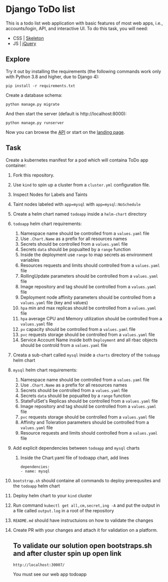# Django ToDo list

This is a todo list web application with basic features of most web apps, i.e., accounts/login, API, and interactive UI. To do this task, you will need:

- CSS | [Skeleton](http://getskeleton.com/)
- JS  | [jQuery](https://jquery.com/)

## Explore

Try it out by installing the requirements (the following commands work only with Python 3.8 and higher, due to Django 4):

```
pip install -r requirements.txt
```

Create a database schema:

```
python manage.py migrate
```

And then start the server (default is http://localhost:8000):

```
python manage.py runserver
```

Now you can browse the [API](http://localhost:8000/api/) or start on the [landing page](http://localhost:8000/).

## Task

Create a kubernetes manifest for a pod which will containa ToDo app container:

1. Fork this repository.
1. Use `kind` to spin up a cluster from a `cluster.yml` configuration file.
1. Inspect Nodes for Labels and Taints
1. Taint nodes labeled with `app=mysql` with `app=mysql:NoSchedule`
1. Create a helm chart named `todoapp` inside a `helm-chart` directory
1. `todoapp` helm chart requirements:
    1. Namespace name should be controlled from a `values.yaml` file
    1. Use `.Chart.Name` as a prefix for all resources names
    1. Secrets should be controlled from a `values.yaml` file
    1. Secrets `data` should be popualted by a `range` function
    1. Inside the deployment use `range` to map secrets as environment variables
    1. Resources requests and limits should controlled from a `values.yaml` file
    1. RollingUpdate parameters should be controlled from a `values.yaml` file
    1. Image repository and tag should be controlled from a `values.yaml` file
    1. Deployment node affinity parameters should be controlled from a `values.yaml` file (key and values)
    1. `hpa` min and max replicas should be controlled from a `values.yaml` file
    1. `hpa` average CPU and Memory utilization should be controlled from a `values.yaml` file
    1. `pv` capacity should be controlled from a `values.yaml` file
    1. `pvc` requests storage should be controlled from a `values.yaml` file
    1. Service Account Name inside both `Deployment` and all rbac objects should be controld from a `values.yaml` file
1. Creata a sub-chart called `mysql` inside a `charts` directory of the `todoapp` helm chart
1. `mysql` helm chart requirements:
    1. Namespace name should be controlled from a `values.yaml` file
    1. Use `.Chart.Name` as a prefix for all resources names
    1. Secrets should be controlled from a `values.yaml` file
    1. Secrets `data` should be popualted by a `range` function
    1. StateFulSet's Replicas should be controlled from a `values.yaml` file
    1. Image repository and tag should be controlled from a `values.yaml` file
    1. `pvc` requests storage should be controlled from a `values.yaml` file
    1. Affinity and Toleration parameters should be controlled from a `values.yaml` file
    1. Resource requests and limits should controlled from a `values.yaml` file
1. Add explicit dependencies between `todoapp` and `mysql` charts
    1. Inside the Chart.yaml file of todoapp chart, add lines
        ```
        dependencies:
        - name: mysql
        ```

10. `bootstrap.sh` should containe all commands to deploy prerequsites and the `todoapp` helm chart
11. Deploy helm chart to your `kind` cluster
11. Run command `kubectl get all,cm,secret,ing -A` and put the output in a file called `output.log` in a root of the repository
12. `README.md` should have instructuions on how to validate the changes
13. Create PR with your changes and attach it for validation on a platform.


    ## To validate our solution open bootstraps.sh and after cluster spin up open link

        http://localhost:30007/

    You must see our web app todoapp
